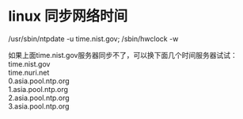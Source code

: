 # linux 同步网络时间

/usr/sbin/ntpdate -u time.nist.gov;   /sbin/hwclock -w

如果上面time.nist.gov服务器同步不了，可以换下面几个时间服务器试试：
<br>
time.nist.gov
<br>
time.nuri.net
<br>
0.asia.pool.ntp.org
<br>
1.asia.pool.ntp.org
<br>
2.asia.pool.ntp.org
<br>
3.asia.pool.ntp.org
